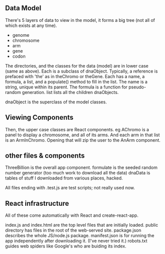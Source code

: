 
## Data Model
There's 5 layers of data to view in the model, it forms a big tree (not all of which exists at any time).

- genome
- chromosome
- arm
- gene
- codon

The directories, and the classes for the data (model) are in lower case (same as above).
Each is a subclass of dnaObject.
Typically, a reference is prefaced with 'the' as in theChromo or theGene.
Each has a name, a formula, a list, and a populate() method to fill in the list.
The name is a string, unique within its parent.
The formula is a function for pseudo-random generation.
list lists all the children dnaObjects.

dnaObject is the superclass of the model classes.

## Viewing Components

Then, the upper case classes are React components.
eg AChromo is a panel to display a chromosome, and all of its arms.
And each arm in that list is an ArmInChromo.
Opening that will zip the user to the AnArm component.

## other files & components

ThreeBillion is the overall app component.
formulate is the seeded random number generator (too much work to download all the data)
dnaData is tables of stuff I downloaded from various places, hacked.

All files ending with .test.js are test scripts; not really used now.

## React infrastructure

All of these come automatically with React and create-react-app.

index.js and index.html are the top level files that are initially loaded.
public directory has files in the root of the web-served site.
package.json describes the whole JS/node.js package.
manifest.json is for running the app independently after downloading it.  (I've never tried it.)
robots.txt guides web spiders like Google's who are buiding its index.



